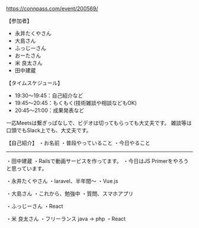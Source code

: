 https://connpass.com/event/200569/

【参加者】
- 永井たくやさん
- 大島さん
- ふっじーさん
- おーたさん
- 米 良太さん
- 田中建蔵

【タイムスケジュール】
- 19:30〜19:45：自己紹介など
- 19:45〜20:45：もくもく(技術雑談や相談などもOK)
- 20:45〜21:00：成果発表など

一応Meetsは繋ぎっぱなしで、ビデオは切ってもらっても大丈夫です。
雑談等は口頭でもSlack上でも、大丈夫です。

【自己紹介】
・お名前
・普段やっていること
・今日やること

---

・田中建蔵
・Railsで動画サービスを作ってます。
・今日はJS Primerをやろうと思っています。

・永井たくやさん
・laravel、半年間〜
・Vue.js

・大島さん
・これから、勉強中
・質問、スマホアプリ

・ふっじーさん
・React

・米 良太さん
・フリーランス java -> php
・React
